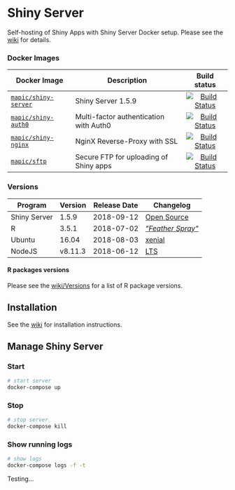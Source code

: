 # Shiny Server
Self-hosting of Shiny Apps with Shiny Server Docker setup. Please see the [wiki](https://github.com/mapic/shiny/wiki) for details.

### Docker Images

| Docker Image        | Description           | Build status  |
| ------------- |-------------|:-----:|
| [`mapic/shiny-server`](https://github.com/mapic/shiny-server.docker)    | Shiny Server 1.5.9                         | [![Build Status](https://travis-ci.org/mapic/shiny-server.docker.svg?branch=master)](https://travis-ci.org/mapic/shiny-server.docker) |
| [`mapic/shiny-auth0`](https://github.com/mapic/shiny-auth0)             | Multi-factor authentication with Auth0     | [![Build Status](https://travis-ci.org/mapic/shiny-auth0.svg?branch=master)](https://travis-ci.org/mapic/shiny-auth0) |
| [`mapic/shiny-nginx`](https://github.com/mapic/shiny-nginx.docker)      | NginX Reverse-Proxy with SSL               | [![Build Status](https://travis-ci.org/mapic/shiny-nginx.docker.svg?branch=master)](https://travis-ci.org/mapic/shiny-nginx.docker) |
| [`mapic/sftp`](https://github.com/mapic/sftp)                           | Secure FTP for uploading of Shiny apps     | [![Build Status](https://travis-ci.org/mapic/sftp.svg?branch=master)](https://travis-ci.org/mapic/sftp) |


### Versions

| Program               | Version | Release Date | Changelog | 
| -------               | ------- | ------------ | --------- |
| Shiny Server          | 1.5.9   | 2018-09-12   | [Open Source](https://github.com/rstudio/shiny-server/blob/master/NEWS) |
| R                     | 3.5.1   | 2018-07-02   | _["Feather Spray"](https://stat.ethz.ch/pipermail/r-announce/2018/000626.html)_ |
| Ubuntu                | 16.04   | 2018-08-03   | [xenial](https://wiki.ubuntu.com/XenialXerus/ReleaseNotes/ChangeSummary/16.04.3) |
| NodeJS                | v8.11.3 | 2018-06-12   | [LTS](https://nodejs.org/en/blog/release/v8.11.3/)

#### R packages versions
Please see the [wiki/Versions](https://github.com/mapic/shiny/wiki/Versions) for a list of R package versions.

## Installation

See the [wiki](https://github.com/mapic/shiny/wiki/How-to-setup-a-Shiny-Server-on-Amazon-AWS#install-mapicshiny-repository) for installation instructions.

## Manage Shiny Server

### Start 
```bash
# start server
docker-compose up
```

### Stop
```bash
# stop server
docker-compose kill
```

### Show running logs
```bash
# show logs
docker-compose logs -f -t
```

Testing...

